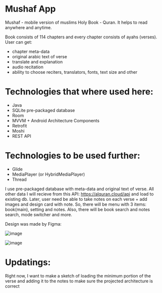 # Mushaf App
Mushaf - mobile version of muslims Holy Book - Quran. It helps to read anywhere and anytime.

Book consists of 114 chapters and every chapter consists of ayahs (verses). User can get:
- chapter meta-data
- original arabic text of verse
- translate and explanation
- audio recitation
- ability to choose reciters, translators, fonts, text size and other

# Technologies that where used here:
- Java
- SQLite pre-packaged database
- Room
- MVVM + Android Architecture Components
- Retrofit
- Moshi
- REST API

# Technologies to be used further:
- Glide
- MediaPlayer (or HybridMediaPlayer)
- Thread

I use pre-packaged database with meta-data and original text of verse. All other data I will recieve from this API: https://alquran.cloud/api and load to existing db.
Later, user need be able to take notes on each verse + add images and design card with note. So, there will be menu with 3 items: book(main), setting and notes.
Also, there will be book search and notes search, mode switcher and more.

Design was made by Figma:

![image](https://user-images.githubusercontent.com/72201937/145724222-e8583c27-bf2a-4aa6-80e0-c0aab0ae3250.png)

![image](https://user-images.githubusercontent.com/72201937/145724257-abc20c40-c5ae-4973-96c5-80d18a814dca.png)

# Updatings:
Right now, I want to make a sketch of loading the minimum portion of the verse and adding it to the notes to make sure the projected architecture is correct


